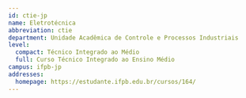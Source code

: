 ```yaml
---
id: ctie-jp
name: Eletrotécnica
abbreviation: ctie
department: Unidade Acadêmica de Controle e Processos Industriais
level:
  compact: Técnico Integrado ao Médio
  full: Curso Técnico Integrado ao Ensino Médio
campus: ifpb-jp
addresses:
  homepage: https://estudante.ifpb.edu.br/cursos/164/
---
```

